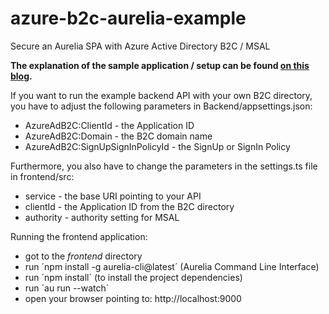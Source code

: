 # azure-b2c-aurelia-example
Secure an Aurelia SPA with Azure Active Directory B2C / MSAL

**The explanation of the sample application / setup can be found [on this blog](https://chrisdennig.me/2017/09/06/secure-an-aurelia-single-page-app-with-azure-active-directory-b2c-msal/).**

If you want to run the example backend API with your own B2C directory, you have to adjust the following parameters in Backend/appsettings.json:

* AzureAdB2C:ClientId - the Application ID
* AzureAdB2C:Domain - the B2C domain name
* AzureAdB2C:SignUpSignInPolicyId - the SignUp or SignIn Policy

Furthermore, you also have to change the parameters in the settings.ts file in frontend/src:

* service - the base URI pointing to your API
* clientId - the Application ID from the B2C directory
* authority - authority setting for MSAL

Running the frontend application:

* got to the *frontend* directory
* run ´npm install -g aurelia-cli@latest´ (Aurelia Command Line Interface)
* run ´npm install´ (to install the project dependencies)
* run ´au run --watch´
* open your browser pointing to: http://localhost:9000
